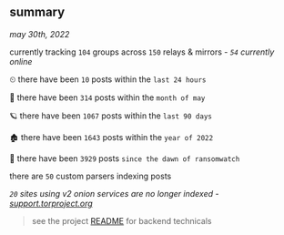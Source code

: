 
## summary
_may 30th, 2022_

currently tracking `104` groups across `150` relays & mirrors - _`54` currently online_

⏲ there have been `10` posts within the `last 24 hours`

🦈 there have been `314` posts within the `month of may`

🪐 there have been `1067` posts within the `last 90 days`

🏚 there have been `1643` posts within the `year of 2022`

🦕 there have been `3929` posts `since the dawn of ransomwatch`

there are `50` custom parsers indexing posts

_`20` sites using v2 onion services are no longer indexed - [support.torproject.org](https://support.torproject.org/onionservices/v2-deprecation/)_

> see the project [README](https://github.com/joshhighet/ransomwatch#ransomwatch--) for backend technicals
